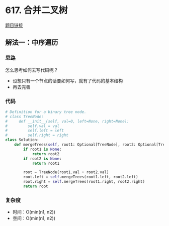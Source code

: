 # 617. 合并二叉树

[题目链接](https://leetcode.cn/problems/merge-two-binary-trees/description/)

## 解法一：中序遍历

### 思路

怎么思考如何去写代码呢？
- 设想只有一个节点的话要如何写，就有了代码的基本结构
- 再去完善

### 代码

```py
# Definition for a binary tree node.
# class TreeNode:
#     def __init__(self, val=0, left=None, right=None):
#         self.val = val
#         self.left = left
#         self.right = right
class Solution:
    def mergeTrees(self, root1: Optional[TreeNode], root2: Optional[TreeNode]) -> Optional[TreeNode]:
        if root1 is None:
            return root2
        if root2 is None:
            return root1

        root = TreeNode(root1.val + root2.val)
        root.left = self.mergeTrees(root1.left, root2.left)
        root.right = self.mergeTrees(root1.right, root2.right)
        return root
```

### 复杂度

- 时间：O(min(n1, n2))
- 空间：O(min(n1, n2))
